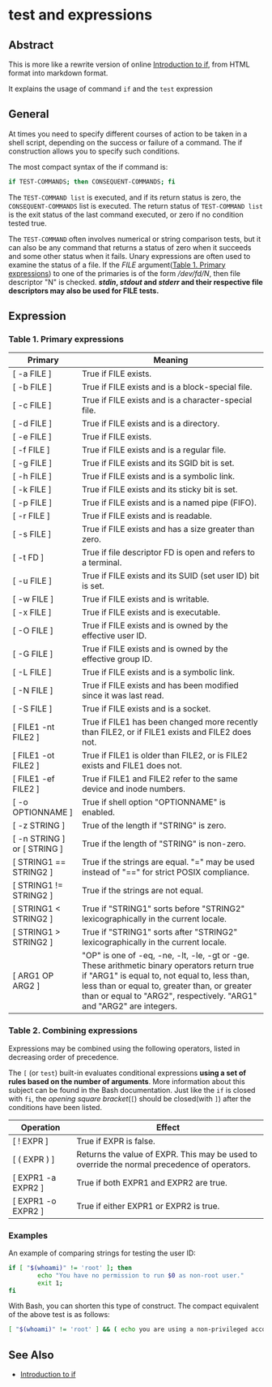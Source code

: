 # test and expressions

## Abstract

This is more like a rewrite version of online [Introduction to if][if], from HTML format into markdown format.

It explains the usage of command `if` and the `test` expression

## General

At times you need to specify different courses of action to be taken in a shell script, depending on the success or failure of a command. The if construction allows you to specify such conditions.

The most compact syntax of the if command is:

```bash
if TEST-COMMANDS; then CONSEQUENT-COMMANDS; fi
```

The `TEST-COMMAND list` is executed, and if its return status is zero, the `CONSEQUENT-COMMANDS` list is executed. The return status of `TEST-COMMAND list` is the exit status of the last command executed, or zero if no condition tested true.

The `TEST-COMMAND` often involves numerical or string comparison tests, but it can also be any command that returns a status of zero when it succeeds and some other status when it fails. Unary expressions are often used to examine the status of a file. If the _FILE_ argument([Table 1. Primary expressions](#table-1-primary-expressions)) to one of the primaries is of the form _/dev/fd/N_, then file descriptor "N" is checked. **_stdin_, _stdout_ and _stderr_ and their respective file descriptors may also be used for FILE tests.**

## Expression

### Table 1. Primary expressions

Primary    | Meaning
---         | ---
[ -a FILE ] | True if FILE exists.
[ -b FILE ] | True if FILE exists and is a block-special file.
[ -c FILE ] | True if FILE exists and is a character-special file.
[ -d FILE ] | True if FILE exists and is a directory.
[ -e FILE ] | True if FILE exists.
[ -f FILE ] | True if FILE exists and is a regular file.
[ -g FILE ] | True if FILE exists and its SGID bit is set.
[ -h FILE ] | True if FILE exists and is a symbolic link.
[ -k FILE ] | True if FILE exists and its sticky bit is set.
[ -p FILE ] | True if FILE exists and is a named pipe (FIFO).
[ -r FILE ] | True if FILE exists and is readable.
[ -s FILE ] | True if FILE exists and has a size greater than zero.
[ -t FD ]   | True if file descriptor FD is open and refers to a terminal.
[ -u FILE ] | True if FILE exists and its SUID (set user ID) bit is set.
[ -w FILE ] | True if FILE exists and is writable.
[ -x FILE ] | True if FILE exists and is executable.
[ -O FILE ] | True if FILE exists and is owned by the effective user ID.
[ -G FILE ] | True if FILE exists and is owned by the effective group ID.
[ -L FILE ] | True if FILE exists and is a symbolic link.
[ -N FILE ] | True if FILE exists and has been modified since it was last read.
[ -S FILE ] | True if FILE exists and is a socket.
[ FILE1 -nt FILE2 ] | True if FILE1 has been changed more recently than FILE2, or if FILE1 exists and FILE2 does not.
[ FILE1 -ot FILE2 ] | True if FILE1 is older than FILE2, or is FILE2 exists and FILE1 does not.
[ FILE1 -ef FILE2 ] | True if FILE1 and FILE2 refer to the same device and inode numbers.
[ -o OPTIONNAME ] | True if shell option "OPTIONNAME" is enabled.
[ -z STRING ] | True of the length if "STRING" is zero.
[ -n STRING ] or [ STRING ] | True if the length of "STRING" is non-zero.
[ STRING1 == STRING2 ] | True if the strings are equal. "=" may be used instead of "==" for strict POSIX compliance.
[ STRING1 != STRING2 ] | True if the strings are not equal.
[ STRING1 < STRING2 ] | True if "STRING1" sorts before "STRING2" lexicographically in the current locale.
[ STRING1 > STRING2 ] | True if "STRING1" sorts after "STRING2" lexicographically in the current locale.
[ ARG1 OP ARG2 ] | "OP" is one of -eq, -ne, -lt, -le, -gt or -ge. These arithmetic binary operators return true if "ARG1" is equal to, not equal to, less than, less than or equal to, greater than, or greater than or equal to "ARG2", respectively. "ARG1" and "ARG2" are integers.

### Table 2. Combining expressions

Expressions may be combined using the following operators, listed in decreasing order of precedence.

The `[` (or `test`) built-in evaluates conditional expressions **using a set of rules based on the number of arguments**. More information about this subject can be found in the Bash documentation. Just like the `if` is closed with `fi`, the _opening square bracket_(`[`) should be closed(with `]`) after the conditions have been listed.

Operation       | Effect
---             | ---
[ ! EXPR ]      | True if EXPR is false.
[ ( EXPR ) ]    | Returns the value of EXPR. This may be used to override the normal precedence of operators.
[ EXPR1 -a EXPR2 ] | True if both EXPR1 and EXPR2 are true.
[ EXPR1 -o EXPR2 ] | True if either EXPR1 or EXPR2 is true.

### Examples

An example of comparing strings for testing the user ID:

```bash
if [ "$(whoami)" != 'root' ]; then
        echo "You have no permission to run $0 as non-root user."
        exit 1;
fi
```

With Bash, you can shorten this type of construct. The compact equivalent of the above test is as follows:

```bash
[ "$(whoami)" != 'root' ] && ( echo you are using a non-privileged account; exit 1 )
```

## See Also

- [Introduction to if][if]

[if]: http://tldp.org/LDP/Bash-Beginners-Guide/html/sect_07_01.html